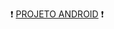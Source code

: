 <p>
&#x2757 
<a target="_blank" href="https://bernardody-mpresotto.github.io/projeto-android/">PROJETO ANDROID</a>
 &#x2757
</p>